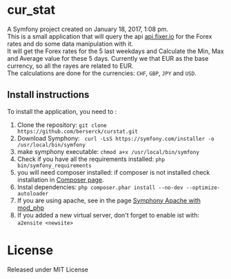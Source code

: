 cur_stat
=======

A Symfony project created on January 18, 2017, 1:08 pm.   
This is a small application that will query the api <a href="http://fixer.io/">api.fixer.io</a> for
the Forex rates and do some data manipulation with it.  
It will get the Forex rates for the 5 last weekdays and Calculate the Min, Max and Average value 
for these 5 days.
Currently we that EUR as the base currency, so all the rayes are related to EUR.  
The calculations are done for the currencies: <code>CHF</code>, <code>GBP</code>,
 <code>JPY</code> and <code>USD</code>.</p>
 
<h2>Install instructions</h2>

 To install the application, you need to :
 1. Clone the repository: `git clone https://github.com/berserck/curstat.git`
 2. Download Symphony: ` curl -LsS https://symfony.com/installer -o /usr/local/bin/symfony`
 3. make symphony executable: `chmod a+x /usr/local/bin/symfony`
 4. Check if you have all the requirements installed: `php bin/symfony_requirements`
 5. you will need composer installed: if composer is not installed check installation in 
 <a href="https://getcomposer.org/download/">Composer page</a>.
 6. Instal dependencies: `php composer.phar install --no-dev --optimize-autoloader`
 7. If you are using apache, see in the page <a href="https://symfony.com/doc/current/setup/web_server_configuration.html#web-server-apache-mod-php">
 Symphony Apache with mod_php</a>
 8. If you added a new virtual server, don't forget to enable ist with: `a2ensite <newsite>`
 
 
# License
Released under MIT License 

